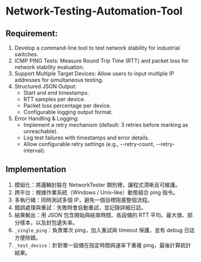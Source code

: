 # Network-Testing-Automation-Tool
## Requirement:
1. Develop a command-line tool to test network stability for industrial switches.
2. ICMP PING Tests: Measure Round Trip Time (RTT) and packet loss for network
stability evaluation.
3. Support Multiple Target Devices: Allow users to input multiple IP addresses for
simultaneous testing.
4. Structured JSON Output:
    - Start and end timestamps.
    - RTT samples per device.
    - Packet loss percentage per device.
    - Configurable logging output format.
5. Error Handling & Logging:
    - Implement a retry mechanism (default: 3 retries before marking as
    unreachable).
    - Log test failures with timestamps and error details.
    - Allow configurable retry settings (e.g., --retry-count, --retry-interval).

## Implementation
1. 模組化：將邏輯封裝在 NetworkTester 類別裡，讓程式清晰且可維護。
2. 跨平台：根據作業系統（Windows / Unix-like）動態組合 ping 指令。
3. 多執行緒：同時測試多個 IP，避免一個目標阻塞整個流程。
4. 錯誤處理與重試：失敗時會自動重試，並記錄詳細日誌。
5. 結果輸出：用 JSON 包含開始與結束時間、各設備的 RTT 平均、最大值、部分樣本，以及封包遺失率。
6. `_single_ping`：負責單次 ping，加入重試與 timeout 保護，並有 debug 日誌方便除錯。
7. `_test_device`：針對單一設備在指定時間與速率下重複 ping，最後計算統計結果。
